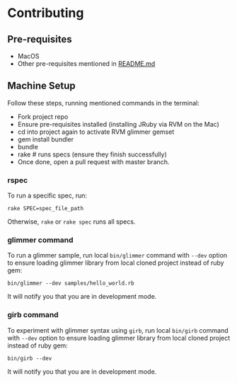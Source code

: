 # Contributing

## Pre-requisites

- MacOS
- Other pre-requisites mentioned in [README.md](https://github.com/AndyObtiva/glimmer/tree/master#pre-requisites)

## Machine Setup

Follow these steps, running mentioned commands in the terminal:
- Fork project repo
- Ensure pre-requisites installed (installing JRuby via RVM on the Mac)
- cd into project again to activate RVM glimmer gemset
- gem install bundler
- bundle
- rake # runs specs (ensure they finish successfully)
- Once done, open a pull request with master branch.

### rspec

To run a specific spec, run:
```
rake SPEC=spec_file_path
```

Otherwise, `rake` or `rake spec` runs all specs.

### glimmer command

To run a glimmer sample, run local `bin/glimmer` command with `--dev` option to ensure loading glimmer library from local cloned project instead of ruby gem:
```
bin/glimmer --dev samples/hello_world.rb
```

It will notify you that you are in development mode.

### girb command

To experiment with glimmer syntax using `girb`, run local `bin/girb` command with `--dev` option to ensure loading glimmer library from local cloned project instead of ruby gem:
```
bin/girb --dev
```

It will notify you that you are in development mode.
